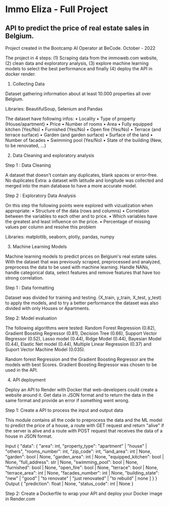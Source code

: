 # Immo Eliza - Full Project
## API to predict the price of real estate sales in Belgium.

Project created in the Bootcamp AI Operator at BeCode. October - 2022

The project in 4 steps: (1) Scraping data from the immoweb.com website, (2) clean data and exploratory analysis, (3) explore machine learning models to select the best performance and finally (4) deploy the API in docker render.


1.	Collecting Data

Dataset gathering information about at least 10.000 properties all over Belgium.

Libraries: BeautifulSoup, Selenium and Pandas 

The dataset have following infos:
•	Locality
•	Type of property (House/apartment)
•	Price
•	Number of rooms
•	Area
•	Fully equipped kitchen (Yes/No)
•	Furnished (Yes/No)
•	Open fire (Yes/No)
•	Terrace (and terrace surface)
•	Garden (and garden surface)
•	Surface of the land
•	Number of facades
•	Swimming pool (Yes/No)
•	State of the building (New, to be renovated, ...)

2.	Data Cleaning and exploratory analysis

Step 1 : Data Cleaning

A dataset that doesn't contain any duplicates, blank spaces or error-free. No duplicates
Extra: a dataset with latitude and longitude was collected and merged into the main database to have a more accurate model.

Step 2 : Exploratory Data Analysis

On this step the following points were explored with vizualization when appropriate:
•	Structure of the data (rows and columns)
•	Correlation between the variables to each other and to price.
•	Which variables have the greatest and least influence on the price.
•	Percentage of missing values per column and resolve this problem

Libraries:  matplotlib, seaborn, plotly, pandas, numpy

3.	Machine Learning Models

Machine learning models to predict prices on Belgium's real estate sales.
With the dataset that was previously scraped, preprocessed and analyzed, preprocess the data to be used with machine learning. Handle NANs, handle categorical data, select features and remove features that have too strong correlation.

Step 1 : Data formatting

Dataset was divided for training and testing. (X_train, y_train, X_test, y_test) to apply the models, and to try a better performance the dataset was also divided with only Houses or Apartments.

Step 2: Model evaluation

The following algorithms were tested: Random Forest Regression (0.82), Gradient Boosting Regressor (0.81), Decision Tree (0.66), Support Vector Regressor (0.52), Lasso model (0.44), Ridge Model (0.44), Bayesian Model (0.44), Elastic Net model (0.44), Multiple Linear Regression (0.37) and Suport Vector Machine Model (0.035).

Random forest Regression and the Gradient Boosting Regressor are the models with best Scores. Gradient Boosting Regressor was chosen to be used in the API.

4.	API deployment

Deploy an API to Render with Docker that web-developers could create a website around it. Get data in JSON format and to return the data in the same format and provide an error if something went wrong.

Step 1: Create a API to process the input and output data

This module contains all the code to preprocess the data and the ML model to predict the price of a house, a route with GET request and return "alive" if the server is alive and a route with POST request that receives the data of a house in JSON format.

Input
{
  "data": {
    "area": int,
    "property_type": "apartment" | "house" | "others",
    "rooms_number": int,
    "zip_code": int,
    "land_area": int | None,
    "garden": bool | None,
    "garden_area": int | None,
    "equipped_kitchen": bool | None,
    "full_address": str | None,
    "swimming_pool": bool | None,
    "furnished": bool | None,
    "open_fire": bool | None,
    "terrace": bool | None,
    "terrace_area": int | None,
    "facades_number": int | None,
    "building_state": "new" | "good" | "to renovate" | "just renovated" | "to rebuild" | none
    ]
  }
}
Output
{
  "prediction": float | None,
  "status_code": int | None
}

Step 2: Create a Dockerfile to wrap your API and deploy your Docker image in Render.com


